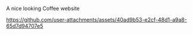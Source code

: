 A nice looking Coffee website

https://github.com/user-attachments/assets/40ad9b53-e2cf-48d1-a9a8-65d7d94707e5

